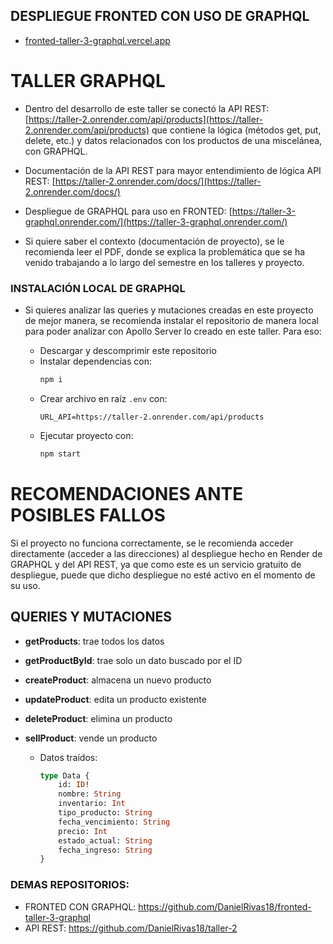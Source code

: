 ## DESPLIEGUE FRONTED CON USO DE GRAPHQL
  
- [fronted-taller-3-graphql.vercel.app](https://fronted-taller-3-graphql.vercel.app/)
  
# TALLER GRAPHQL

- Dentro del desarrollo de este taller se conectó la API REST: [https://taller-2.onrender.com/api/products](https://taller-2.onrender.com/api/products) que contiene la lógica (métodos get, put, delete, etc.) y datos relacionados con los productos de una miscelánea, con GRAPHQL.
  
- Documentación de la API REST para mayor entendimiento de lógica API REST: [https://taller-2.onrender.com/docs/](https://taller-2.onrender.com/docs/)

- Despliegue de GRAPHQL para uso en FRONTED: [https://taller-3-graphql.onrender.com/](https://taller-3-graphql.onrender.com/)

- Si quiere saber el contexto (documentación de proyecto), se le recomienda leer el PDF, donde se explica la problemática que se ha venido trabajando a lo largo del semestre en los talleres y proyecto.

### INSTALACIÓN LOCAL DE GRAPHQL

- Si quieres analizar las queries y mutaciones creadas en este proyecto de mejor manera, se recomienda instalar el repositorio de manera local para poder analizar con Apollo Server lo creado en este taller. Para eso:

  - Descargar y descomprimir este repositorio
  - Instalar dependencias con:
    ```sh
    npm i
    ```
  - Crear archivo en raíz `.env` con:
    ```env
    URL_API=https://taller-2.onrender.com/api/products
    ```
  - Ejecutar proyecto con:
    ```sh
    npm start
    ```

# RECOMENDACIONES ANTE POSIBLES FALLOS

Si el proyecto no funciona correctamente, se le recomienda acceder directamente (acceder a las direcciones) al despliegue hecho en Render de GRAPHQL y del API REST, ya que como este es un servicio gratuito de despliegue, puede que dicho despliegue no esté activo en el momento de su uso.

## QUERIES Y MUTACIONES

- **getProducts**: trae todos los datos
- **getProductById**: trae solo un dato buscado por el ID

- **createProduct**: almacena un nuevo producto
- **updateProduct**: edita un producto existente
- **deleteProduct**: elimina un producto
- **sellProduct**: vende un producto

  - Datos traídos:

    ```graphql
    type Data {
        id: ID!
        nombre: String
        inventario: Int
        tipo_producto: String
        fecha_vencimiento: String
        precio: Int
        estado_actual: String
        fecha_ingreso: String
    }
    ```
### DEMAS REPOSITORIOS:

- FRONTED CON GRAPHQL:  https://github.com/DanielRivas18/fronted-taller-3-graphql
- API REST:  https://github.com/DanielRivas18/taller-2
